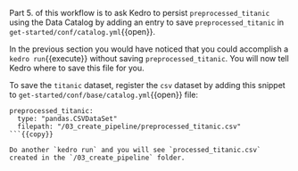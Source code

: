 Part 5. of this workflow is to ask Kedro to persist `preprocessed_titanic` using the Data Catalog by adding an entry
 to save `preprocessed_titanic` in `get-started/conf/catalog.yml`{{open}}.

In the previous section you would have noticed that you could accomplish a `kedro run`{{execute}} without saving
 `preprocessed_titanic`. You will now tell Kedro where to save this file for you. 

To save the `titanic` dataset, register the `csv` dataset by adding this snippet to `get-started/conf/base/catalog.yml`{{open}} file:

```
preprocessed_titanic:
  type: "pandas.CSVDataSet"
  filepath: "/03_create_pipeline/preprocessed_titanic.csv"
```{{copy}}

Do another `kedro run` and you will see `processed_titanic.csv` created in the `/03_create_pipeline` folder.
